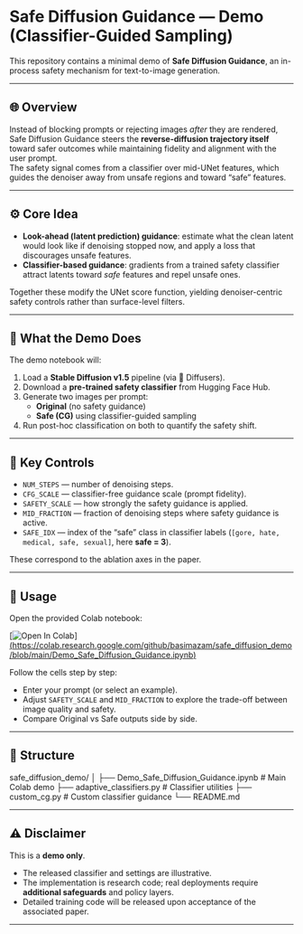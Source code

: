 # Safe Diffusion Guidance — Demo (Classifier-Guided Sampling)

This repository contains a minimal demo of **Safe Diffusion Guidance**, an in-process safety mechanism for text-to-image generation.

---

## 🌐 Overview
Instead of blocking prompts or rejecting images *after* they are rendered, Safe Diffusion Guidance steers the **reverse-diffusion trajectory itself** toward safer outcomes while maintaining fidelity and alignment with the user prompt.  
The safety signal comes from a classifier over mid-UNet features, which guides the denoiser away from unsafe regions and toward “safe” features.

---

## ⚙️ Core Idea
- **Look-ahead (latent prediction) guidance**: estimate what the clean latent would look like if denoising stopped now, and apply a loss that discourages unsafe features.  
- **Classifier-based guidance**: gradients from a trained safety classifier attract latents toward *safe* features and repel unsafe ones.  

Together these modify the UNet score function, yielding denoiser-centric safety controls rather than surface-level filters.

---

## 🚀 What the Demo Does
The demo notebook will:
1. Load a **Stable Diffusion v1.5** pipeline (via 🤗 Diffusers).  
2. Download a **pre-trained safety classifier** from Hugging Face Hub.  
3. Generate two images per prompt:
   - **Original** (no safety guidance)  
   - **Safe (CG)** using classifier-guided sampling  
4. Run post-hoc classification on both to quantify the safety shift.  

---

## 🔧 Key Controls
- `NUM_STEPS` — number of denoising steps.  
- `CFG_SCALE` — classifier-free guidance scale (prompt fidelity).  
- `SAFETY_SCALE` — how strongly the safety guidance is applied.  
- `MID_FRACTION` — fraction of denoising steps where safety guidance is active.  
- `SAFE_IDX` — index of the “safe” class in classifier labels (`[gore, hate, medical, safe, sexual]`, here **safe = 3**).  

These correspond to the ablation axes in the paper.

---

## 📓 Usage
Open the provided Colab notebook:

[![Open In Colab](https://colab.research.google.com/assets/colab-badge.svg)][(https://colab.research.google.com/github/basimazam/safe_diffusion_demo/blob/main/Demo_Safe_Diffusion_Guidance.ipynb)](https://github.com/basim-azam/safe_diffusion_demo/blob/main/Demo_Safe_Diffusion_Guidance.ipynb)

Follow the cells step by step:
- Enter your prompt (or select an example).
- Adjust `SAFETY_SCALE` and `MID_FRACTION` to explore the trade-off between image quality and safety.
- Compare Original vs Safe outputs side by side.

---

## 📂 Structure
safe_diffusion_demo/
│
├── Demo_Safe_Diffusion_Guidance.ipynb # Main Colab demo
├── adaptive_classifiers.py # Classifier utilities
├── custom_cg.py # Custom classifier guidance
└── README.md

---

## ⚠️ Disclaimer
This is a **demo only**.  
- The released classifier and settings are illustrative.  
- The implementation is research code; real deployments require **additional safeguards** and policy layers.  
- Detailed training code will be released upon acceptance of the associated paper.  

---
